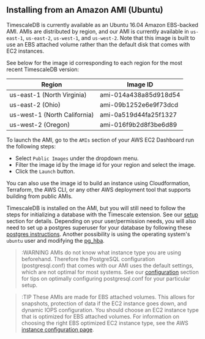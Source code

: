 ## Installing from an Amazon AMI (Ubuntu) [](installation-ubuntu-ami)

TimescaleDB is currently available as an Ubuntu 16.04 Amazon EBS-backed AMI. AMIs are
distributed by region, and our AMI is currently available in `us-east-1`, `us-east-2`,
`us-west-1`, and `us-west-2`. Note that this image is built to use an EBS attached volume
rather than the default disk that comes with EC2 instances.

See below for the image id corresponding to each region for the most recent TimescaleDB version:

Region | Image ID
--- | ---
us-east-1 (North Virginia) | ami-014a438a85d918d54
us-east-2 (Ohio) | ami-09b1252e6e9f73dcd
us-west-1 (North California) | ami-0a519d44fa25f1327
us-west-2 (Oregon) | ami-016f9b2d8f3be6d89


To launch the AMI, go to the `AMIs` section of your AWS EC2 Dashboard run the following steps:

* Select `Public Images` under the dropdown menu.
* Filter the image id by the image id for your region and select the image.
* Click the `Launch` button.

You can also use the image id to build an instance using Cloudformation, Terraform,
the AWS CLI, or any other AWS deployment tool that supports building from public AMIs.

TimescaleDB is installed on the AMI, but you will still need to follow the steps for
initializing a database with the Timescale extension. See our [setup] section for details.
Depending on your user/permission needs, you will also need to set up a postgres superuser for your
database by following these [postgres instructions]. Another possibility is using the operating system's
`ubuntu` user and modifying the [pg_hba].

>:WARNING AMIs do not know what instance type you are using beforehand. Therefore
the PostgreSQL configuration (postgresql.conf) that comes with our AMI uses the default
settings, which are not optimal for most systems. See our [configuration] section for tips on
optimally configuring postgresql.conf for your particular setup.

>:TIP These AMIs are made for EBS attached volumes. This allows for snapshots, protection of
data if the EC2 instance goes down, and dynamic IOPS configuration. You should choose an
EC2 instance type that is optimized for EBS attached volumes. For information on choosing the right
EBS optimized EC2 instance type, see the AWS [instance configuration page].

[configuration]: /getting-started/configuring
[setup]: /getting-started/setup
[postgres instructions]: http://suite.opengeo.org/docs/latest/dataadmin/pgGettingStarted/firstconnect.html
[pg_hba]: https://www.postgresql.org/docs/current/static/auth-pg-hba-conf.html
[instance configuration page]: https://docs.aws.amazon.com/AWSEC2/latest/UserGuide/ebs-ec2-config.html
